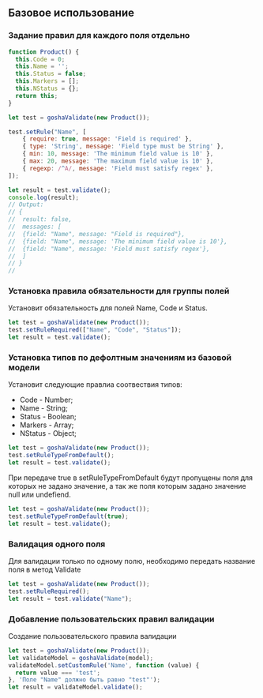 ## Базовое использование

### Задание правил для каждого поля отдельно

``` javascript
function Product() {
  this.Code = 0;
  this.Name = '';
  this.Status = false;
  this.Markers = [];
  this.NStatus = {};
  return this;
}

let test = goshaValidate(new Product());

test.setRule("Name", [
	{ require: true, message: 'Field is required' },
	{ type: 'String', message: 'Field type must be String' },
	{ min: 10, message: 'The minimum field value is 10' },
	{ max: 20, message: 'The maximum field value is 10' },	
	{ regexp: /^A/, message: 'Field must satisfy regex' },
]);

let result = test.validate();
console.log(result);
// Output:
// {
//	result: false,
//	messages: [
//	{field: "Name", message: "Field is required"},
//	{field: "Name", message: 'The minimum field value is 10'},	
//	{field: "Name", message: 'Field must satisfy regex'},
//	]
// }
//
```

### Установка правила обязательности для группы полей

Установит обязательность для полей Name, Code и Status.

``` javascript
let test = goshaValidate(new Product());
test.setRuleRequired(["Name", "Code", "Status"]);
let result = test.validate();
```

### Установка типов по дефолтным значениям из базовой модели

Установит следующие правлиа соотвествия типов:

* Code - Number;
* Name - String;
* Status - Boolean;
* Markers - Array;
* NStatus - Object;

``` javascript
let test = goshaValidate(new Product());
test.setRuleTypeFromDefault();
let result = test.validate();
```

При передаче true в setRuleTypeFromDefault будут пропущены поля для которых не задано значение, а так же поля которым задано значение null или undefiend.

``` javascript
let test = goshaValidate(new Product());
test.setRuleTypeFromDefault(true);
let result = test.validate();
```

### Валидация одного поля

Для валидации только по одному полю, необходимо передать название поля в метод Validate

``` javascript
let test = goshaValidate(new Product());
test.setRuleRequired();
let result = test.validate("Name");
```

### Добавление пользовательских правил валидации

Создание пользовательского правила валидации

``` javascript
let test = goshaValidate(new Product());
let validateModel = goshaValidate(model);
validateModel.setCustomRule('Name', function (value) {
  return value === 'test';
}, 'Поле "Name" должно быть равно "test"');
let result = validateModel.validate();
```
